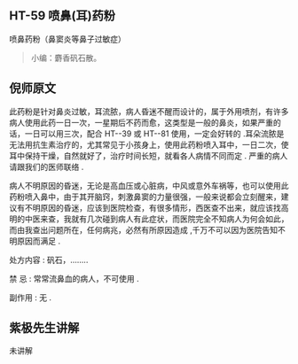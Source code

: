 ## HT-59 喷鼻(耳)药粉

喷鼻药粉（鼻窦炎等鼻子过敏症）

> 小编：麝香矾石散。

## 倪师原文

此药粉是针对鼻炎过敏，耳流脓，病人昏迷不醒而设计的，属于外用喷剂，有许多病人使用此药一日一次，一星期后不药而愈，这类型是一般的鼻炎，如果严重的话，一日可以用三次，配合 HT--39 或 HT--81 使用，一定会好转的 .耳朵流脓是无法用抗生素治疗的，尤其常见于小孩身上，使用此药粉喷入耳中，一日二次，使耳中保持干燥，自然就好了，治疗时间长短，就看各人病情不同而定 . 严重的病人请跟我们的医师联络 .

病人不明原因的昏迷，无论是高血压或心脏病，中风或意外车祸等，也可以使用此药粉喷入鼻中，由于其开脑窍，刺激鼻窦的力量很强，一般来说都会立刻醒来，建议有不明原因的昏迷，应该到医院检查，有很多情形，西医查不出来，就应该找高明的中医来查，我就有几次碰到病人有此症状，而医院完全不知病人为何会如此，而由我查出问题所在，任何病兆，必然有所原因造成 ,千万不可以因为医院告知不明原因而满足 .

处方内容 : 矾石，……..

禁 忌 : 常常流鼻血的病人，不可使用 .

副作用 : 无 .

## 紫极先生讲解

未讲解